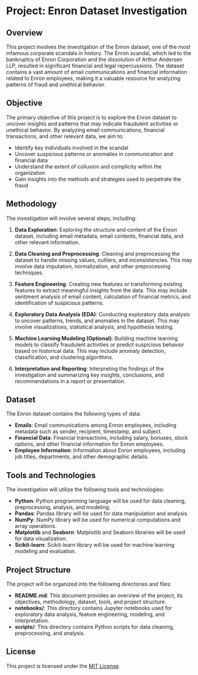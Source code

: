 # Project: Enron Dataset Investigation

## Overview
This project involves the investigation of the Enron dataset, one of the most infamous corporate scandals in history. The Enron scandal, which led to the bankruptcy of Enron Corporation and the dissolution of Arthur Andersen LLP, resulted in significant financial and legal repercussions. The dataset contains a vast amount of email communications and financial information related to Enron employees, making it a valuable resource for analyzing patterns of fraud and unethical behavior.

## Objective
The primary objective of this project is to explore the Enron dataset to uncover insights and patterns that may indicate fraudulent activities or unethical behavior. By analyzing email communications, financial transactions, and other relevant data, we aim to:

- Identify key individuals involved in the scandal
- Uncover suspicious patterns or anomalies in communication and financial data
- Understand the extent of collusion and complicity within the organization
- Gain insights into the methods and strategies used to perpetrate the fraud

## Methodology
The investigation will involve several steps, including:

1. **Data Exploration**: Exploring the structure and content of the Enron dataset, including email metadata, email contents, financial data, and other relevant information.

2. **Data Cleaning and Preprocessing**: Cleaning and preprocessing the dataset to handle missing values, outliers, and inconsistencies. This may involve data imputation, normalization, and other preprocessing techniques.

3. **Feature Engineering**: Creating new features or transforming existing features to extract meaningful insights from the data. This may include sentiment analysis of email content, calculation of financial metrics, and identification of suspicious patterns.

4. **Exploratory Data Analysis (EDA)**: Conducting exploratory data analysis to uncover patterns, trends, and anomalies in the dataset. This may involve visualizations, statistical analysis, and hypothesis testing.

5. **Machine Learning Modeling (Optional)**: Building machine learning models to classify fraudulent activities or predict suspicious behavior based on historical data. This may include anomaly detection, classification, and clustering algorithms.

6. **Interpretation and Reporting**: Interpreting the findings of the investigation and summarizing key insights, conclusions, and recommendations in a report or presentation.

## Dataset
The Enron dataset contains the following types of data:

- **Emails**: Email communications among Enron employees, including metadata such as sender, recipient, timestamp, and subject.
- **Financial Data**: Financial transactions, including salary, bonuses, stock options, and other financial information for Enron employees.
- **Employee Information**: Information about Enron employees, including job titles, departments, and other demographic details.

## Tools and Technologies
The investigation will utilize the following tools and technologies:

- **Python**: Python programming language will be used for data cleaning, preprocessing, analysis, and modeling.
- **Pandas**: Pandas library will be used for data manipulation and analysis.
- **NumPy**: NumPy library will be used for numerical computations and array operations.
- **Matplotlib** and **Seaborn**: Matplotlib and Seaborn libraries will be used for data visualization.
- **Scikit-learn**: Scikit-learn library will be used for machine learning modeling and evaluation.

## Project Structure
The project will be organized into the following directories and files:

- **README.md**: This document provides an overview of the project, its objectives, methodology, dataset, tools, and project structure.
- **notebooks/**: This directory contains Jupyter notebooks used for exploratory data analysis, feature engineering, modeling, and interpretation.
- **scripts/**: This directory contains Python scripts for data cleaning, preprocessing, and analysis.

## License
This project is licensed under the [MIT License](https://opensource.org/licenses/MIT).
